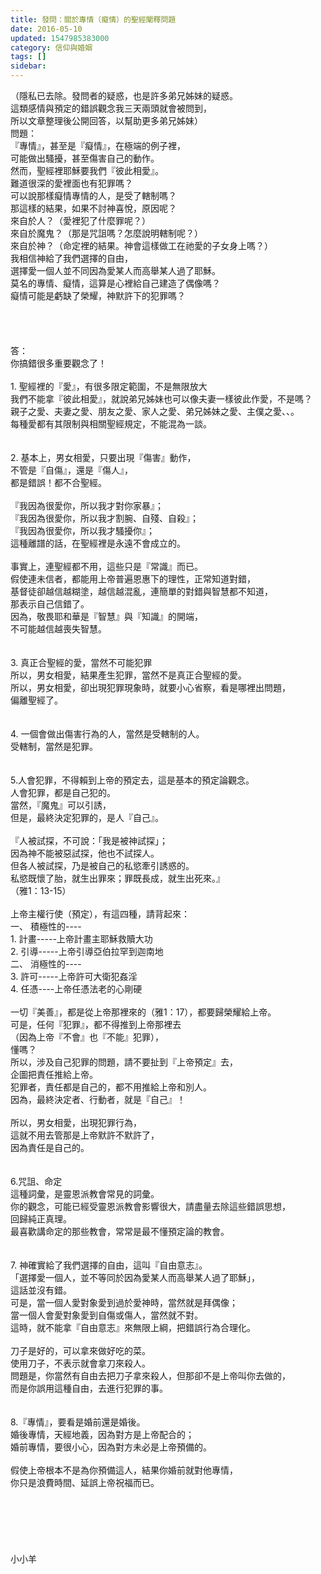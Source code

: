 ```yaml
---
title: 發問：關於專情（癡情）的聖經闡釋問題
date: 2016-05-10
updated: 1547985383000
category: 信仰與婚姻
tags: []
sidebar: 
---
```


<p>（隱私已去除。發問者的疑惑，也是許多弟兄姊妹的疑惑。<br/>這類感情與預定的錯誤觀念我三天兩頭就會被問到，<br/>所以文章整理後公開回答，以幫助更多弟兄姊妹）<br/><!--more-->問題：<br/>『專情』，甚至是『癡情』，在極端的例子裡，<br/>可能做出騷擾，甚至傷害自己的動作。<br/>然而，聖經裡耶穌要我們『彼此相愛』。<br/>難道很深的愛裡面也有犯罪嗎？<br/>可以說那樣癡情專情的人，是受了轄制嗎？<br/>那這樣的結果，如果不討神喜悅，原因呢？<br/>來自於人？（愛裡犯了什麼罪呢？）<br/>來自於魔鬼？（那是咒詛嗎？怎麼說明轄制呢？）<br/>來自於神？（命定裡的結果。神會這樣做工在祂愛的子女身上嗎？）<br/>我相信神給了我們選擇的自由，<br/>選擇愛一個人並不同因為愛某人而高舉某人過了耶穌。<br/>莫名的專情、癡情，這算是心裡給自己建造了偶像嗎？<br/>癡情可能是虧缺了榮耀，神默許下的犯罪嗎？<br/><br/><br/><br/><br/>答：<br/>你搞錯很多重要觀念了！<br/><br/>1.	聖經裡的『愛』，有很多限定範圍，不是無限放大<br/>我們不能拿『彼此相愛』，就說弟兄姊妹也可以像夫妻一樣彼此作愛，不是嗎？<br/>親子之愛、夫妻之愛、朋友之愛、家人之愛、弟兄姊妹之愛、主僕之愛、、。<br/>每種愛都有其限制與相關聖經規定，不能混為一談。<br/><br/><br/>2. 基本上，男女相愛，只要出現『傷害』動作，<br/>不管是『自傷』，還是『傷人』，<br/>都是錯誤！都不合聖經。<br/><br/>『我因為很愛你，所以我才對你家暴』；<br/>『我因為很愛你，所以我才割腕、自殘、自殺』；<br/>『我因為很愛你，所以我才騷擾你』；<br/>這種離譜的話，在聖經裡是永遠不會成立的。<br/><br/>事實上，連聖經都不用，這些只是『常識』而已。<br/>假使連未信者，都能用上帝普遍恩惠下的理性，正常知道對錯，<br/>基督徒卻越信越糊塗，越信越混亂，連簡單的對錯與智慧都不知道，<br/>那表示自己信錯了。<br/>因為，敬畏耶和華是『智慧』與『知識』的開端，<br/>不可能越信越喪失智慧。<br/> <br/><br/>3.	真正合聖經的愛，當然不可能犯罪<br/>所以，男女相愛，結果產生犯罪，當然不是真正合聖經的愛。<br/>所以，男女相愛，卻出現犯罪現象時，就要小心省察，看是哪裡出問題，<br/>偏離聖經了。<br/><br/><br/>4.	一個會做出傷害行為的人，當然是受轄制的人。<br/>受轄制，當然是犯罪。<br/><br/><br/>5.人會犯罪，不得賴到上帝的預定去，這是基本的預定論觀念。<br/>人會犯罪，都是自己犯的。<br/>當然，『魔鬼』可以引誘，<br/>但是，最終決定犯罪的，是人『自己』。<br/> <br/>『人被試探，不可說：「我是被神試探」；<br/>因為神不能被惡試探，他也不試探人。<br/>但各人被試探，乃是被自己的私慾牽引誘惑的。<br/>私慾既懷了胎，就生出罪來；罪既長成，就生出死來。』<br/>（雅1：13-15）<br/> <br/>上帝主權行使（預定），有這四種，請背起來：<br/>一、	積極性的----<br/>1.	計畫-----上帝計畫主耶穌救贖大功<br/>2.	引導-----上帝引導亞伯拉罕到迦南地<br/>二、	消極性的----<br/>3.	許可-----上帝許可大衛犯姦淫<br/>4.	任憑----上帝任憑法老的心剛硬<br/> <br/>一切『美善』，都是從上帝那裡來的（雅1：17），都要歸榮耀給上帝。<br/>可是，任何『犯罪』，都不得推到上帝那裡去<br/>（因為上帝『不會』也『不能』犯罪），<br/>懂嗎？<br/>所以，涉及自己犯罪的問題，請不要扯到『上帝預定』去，<br/>企圖把責任推給上帝。<br/>犯罪者，責任都是自己的，都不用推給上帝和別人。<br/>因為，最終決定者、行動者，就是『自己』！<br/><br/>所以，男女相愛，出現犯罪行為，<br/>這就不用去管那是上帝默許不默許了，<br/>因為責任是自己的。<br/> <br/><br/>6.咒詛、命定<br/>這種詞彙，是靈恩派教會常見的詞彙。<br/>你的觀念，可能已經受靈恩派教會影響很大，請盡量去除這些錯誤思想，<br/>回歸純正真理。<br/>最喜歡講命定的那些教會，常常是最不懂預定論的教會。<br/><br/><br/>7. 神確實給了我們選擇的自由，這叫『自由意志』。<br/>「選擇愛一個人，並不等同於因為愛某人而高舉某人過了耶穌」，<br/>這話並沒有錯。<br/>可是，當一個人愛對象愛到過於愛神時，當然就是拜偶像；<br/>當一個人會愛對象愛到自傷或傷人，當然就不對。<br/>這時，就不能拿『自由意志』來無限上綱，把錯誤行為合理化。<br/><br/>刀子是好的，可以拿來做好吃的菜。<br/>使用刀子，不表示就會拿刀來殺人。<br/>問題是，你當然有自由去把刀子拿來殺人，但那卻不是上帝叫你去做的，<br/>而是你誤用這種自由，去進行犯罪的事。<br/><br/><br/>8.『專情』，要看是婚前還是婚後。<br/>婚後專情，天經地義，因為對方是上帝配合的；<br/>婚前專情，要很小心，因為對方未必是上帝預備的。<br/> <br/>假使上帝根本不是為你預備這人，結果你婚前就對他專情，<br/>你只是浪費時間、延誤上帝祝福而已。<br/> <br/><br/><br/><br/><br/><br/>小小羊<br/><br/><br/><br/></p>